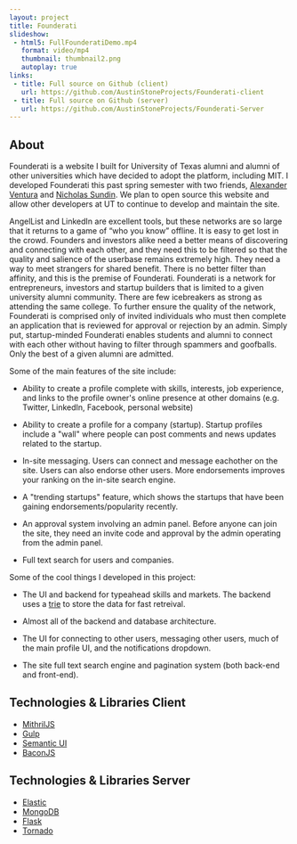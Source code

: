 ```yaml
---
layout: project
title: Founderati
slideshow:
 - html5: FullFounderatiDemo.mp4
   format: video/mp4
   thumbnail: thumbnail2.png
   autoplay: true
links:
 - title: Full source on Github (client)
   url: https://github.com/AustinStoneProjects/Founderati-client
 - title: Full source on Github (server)
   url: https://github.com/AustinStoneProjects/Founderati-Server
---
```


## About

Founderati is a website I built for University of Texas alumni and alumni of other universities which have decided to adopt the platform, including MIT. I developed Founderati this past spring semester with two friends, [Alexander Ventura](https://www.linkedin.com/in/alexmventura) and [Nicholas Sundin](https://www.linkedin.com/in/nsundin). We plan to open source this website and allow other developers at UT to continue to develop and maintain the site.

AngelList and LinkedIn are excellent tools, but these networks are so large that it returns to a game of “who you know” offline.  It is easy to get lost in the crowd.  Founders and investors alike need a better means of discovering and connecting with each other, and they need this to be filtered so that the quality and salience of the userbase remains extremely high.  They need a way to meet strangers for shared benefit.  There is no better filter than affinity, and this is the premise of Founderati.  Founderati is a network for entrepreneurs, investors and startup builders that is limited to a given university alumni community.  There are few icebreakers as strong as attending the same college.  To further ensure the quality of the network, Founderati is comprised only of invited individuals who must then complete an application that is reviewed for approval or rejection by an admin.  Simply put, startup-minded Founderati enables students and alumni to connect with each other without having to filter through spammers and goofballs.  Only the best of a given alumni are admitted.

Some of the main features of the site include:

* Ability to create a profile complete with skills, interests, job experience, and links to the profile owner's online presence at other domains (e.g. Twitter, LinkedIn, Facebook, personal website)

* Ability to create a profile for a company (startup). Startup profiles include a "wall" where people can post comments and news updates related to the startup.

* In-site messaging. Users can connect and message eachother on the site. Users can also endorse other users. More endorsements improves your ranking on the in-site search engine.

* A "trending startups" feature, which shows the startups that have been gaining endorsements/popularity recently.

* An approval system involving an admin panel. Before anyone can join the site, they need an invite code and approval by the admin operating from the admin panel. 

* Full text search for users and companies.

Some of the cool things I developed in this project:

* The UI and backend for typeahead skills and markets. The backend uses a [trie](https://en.wikipedia.org/wiki/Trie) to store the data for fast retreival.

* Almost all of the backend and database architecture.

* The UI for connecting to other users, messaging other users, much of the main profile UI, and the notifications dropdown.

* The site full text search engine and pagination system (both back-end and front-end).



## Technologies & Libraries Client

* [MithrilJS](https://lhorie.github.io/mithril/)
* [Gulp](http://gulpjs.com/)
* [Semantic UI](http://semantic-ui.com/)
* [BaconJS](https://baconjs.github.io/)

## Technologies & Libraries Server

* [Elastic](https://www.elastic.co/)
* [MongoDB](https://www.mongodb.org/)
* [Flask](http://flask.pocoo.org/)
* [Tornado](http://www.tornadoweb.org/en/stable/)
